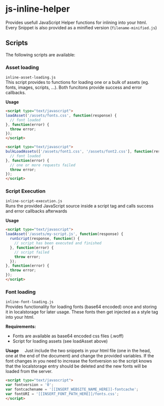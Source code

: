 # js-inline-helper
Provides usefull JavaScript Helper functions for inlining into your html. Every Snippet is also provided as a minified version (`filename-minified.js`)

## Scripts
The following scripts are available:

### Asset loading 
`inline-asset-loading.js`   
This script provides to functions for loading one or a bulk of assets (eg. fonts, images, scripts, ...). Both funcitons provide success and error callbacks.

**Usage**    
```html
<script type="text/javascript">
loadAsset('/assets/fonts.css', function(response) {
  // font loaded
}, function(error) {
  throw error;
});
</script>

<script type="text/javascript">
bulkLoadAssets(['/assets/font1.css', '/assets/font2.css'], function(responses) {
  // font loaded
}, function(error) {
  // one or more requests failed
  throw error;
});
</script>
```

### Script Execution
`inline-script-execution.js`   
Runs the provided JavaScript source inside a script tag and calls success and error callbacks afterwards

**Usage**    
```html
<script type="text/javascript">
loadAsset('/assets/my-script.js', function(response) {
  runScript(response, function() {
    // script has been executed and finished
  }, function(error) {
    // script failed
    throw error;
  });
}, function(error) {
  throw error;
});
</script>
```
### Font loading
`inline-font-loading.js`   
Provides functionality for loading fonts (base64 encoded) once and storing it in localstorage for later usage. These fonts then get injected as a style tag into your html.

**Requirements:**   
* Fonts are available as base64 encoded css files (.woff)
* Script for loading assets (see loadAsset above)

**Usage**    
Just include the two snippets in your html file (one in the head, one at the end of the document) and change the provided variables.
If the font changes in you need to increase the fontversion so the script knows that the localstorage entry should be deleted and the new fonts will be loaded from the server.
```html
<script type="text/javascript">
var fontversion = '0';
var fontcachename = '[[INSERT_WEBSITE_NAME_HERE]]-fontcache';
var fontURI = '[[INSERT_FONT_PATH_HERE]]/fonts.css';
</script>
```
